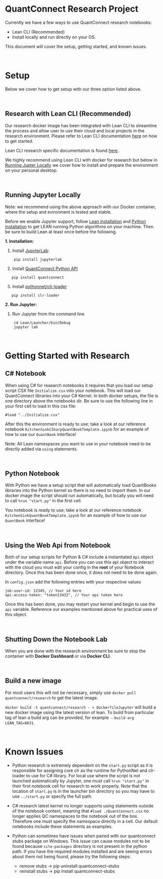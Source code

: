 ﻿QuantConnect Research Project
=============
Currently we have a few ways to use QuantConnect research notebooks:
- Lean CLI (Recommended)
- Install locally and run directly on your OS.

This document will cover the setup, getting started, and known issues.

<br>

# Setup
Below we cover how to get setup with our three option listed above. 

<br>

## Research with Lean CLI (Recommended)

Our research docker image has been integrated with Lean CLI to streamline the process and allow user to use their cloud and local projects in the research environment. Please refer to Lean CLI documentation [here](https://www.quantconnect.com/docs/v2/lean-cli/getting-started/lean-cli) on how to get started.

Lean CLI research specific documentation is found [here](https://www.quantconnect.com/docs/v2/lean-cli/tutorials/research).

We highly recommend using Lean CLI with docker for research but below in [Running Jupter Locally](#running-jupyter-locally) we cover how to install and prepare the environment on your personal desktop. 

<br>

## Running Jupyter Locally 
Note: we recommend using the above approach with our Docker container, where the setup and evironment is tested and stable.

Before we enable Jupyter support, follow [Lean installation](https://github.com/QuantConnect/Lean#installation-instructions)
and [Python installation](https://github.com/QuantConnect/Lean/tree/master/Algorithm.Python#quantconnect-python-algorithm-project) to get LEAN running Python algorithms on your machine. Then be sure to build Lean at least once before the following. 

**1. Installation:**
   1. Install [JupyterLab](https://pypi.org/project/jupyterlab/):
```
    pip install jupyterlab
```
 2.  Install [QuantConnect Python API](https://pypi.python.org/pypi/quantconnect/0.1)
 ```
    pip install quantconnect
```
 3.  Install [pythonnet/clr-loader](https://github.com/pythonnet/clr-loader)
 ```
    pip install clr-loader
```
**2. Run Jupyter:**
   1. Run Jupyter from the command line
```
    cd Lean/Launcher/bin/Debug
    jupyter lab
```
<br>

# Getting Started with Research

## C# Notebook
When using C# for research notebooks it requires that you load our setup script CSX file `Initialize.csx` into your notebook. This will load our QuantConnect libraries into your C# Kernel. In both docker setups, the file is one directory above the notebooks dir. Be sure to use the following line in your first cell to load in this csx file:

`#load "../Initialize.csx"`

After this the environment is ready to use; take a look at our reference notebook `KitchenSinkCSharpQuantBookTemplate.ipynb` for an example of how to use our `QuantBook` interface!

Note: All Lean namespaces you want to use in your notebook need to be directly added via `using` statements.

<br>

## Python Notebook
With Python we have a setup script that will automatically load QuantBooks libraries into the Python kernel so there is no need to import them. In our docker image the script should run automatically, but locally you will need to call `%run "start.py"` in the first cell.

You notebook is ready to use; take a look at our reference notebook `KitchenSinkQuantBookTemplate.ipynb` for an example of how to use our `QuantBook` interface!

<br>

## Using the Web Api from Notebook
Both of our setup scripts for Python & C# include a instantiated `Api` object under the variable name `api`. Before you can use this api object to interact with the cloud you must edit your config in the **root** of your Notebook directory. Once this has been done once, it does not need to be done again.

In `config.json` add the following entries with your respective values
```
job-user-id: 12345, // Your id here
api-access-token: "token13432", // Your api token here
```

Once this has been done, you may restart your kernel and begin to use the `api` variable. 
Reference our examples mentioned above for practical uses of this object.

<br>

## Shutting Down the Notebook Lab
When you are done with the research environment be sure to stop the container with **Docker Dashboard** or via **Docker CLI**.

<br>


## Build a new image
For most users this will not be necessary, simply use `docker pull quantconnect/research` to get the latest image.

`docker build -t quantconnect/research - < DockerfileJupyter` will build a new docker image using the latest version of lean. To build from particular tag of lean a build arg can be provided, for example `--build-arg LEAN_TAG=8631`.

<br>


# Known Issues
- Python research is extremely dependent on the `start.py` script as it is responsible for assigning core clr as the runtime for PythonNet and clr-loader to use for C# library. For local use where the script is not launched automatically by Jupyter, one must call `%run "start.py"` in their first notebook cell for research to work properly. Note that the location of `start.py` is in the launcher bin directory so you may have to use `../start.py` or specify the full path.

- C# research latest kernel no longer supports using statements outside of the notebook context, meaning that `#load ./QuantConnect.csx` no longer applies QC namespaces to the notebook out of the box. Therefore one must specify the namespace directly in a cell. Our default notebooks include these statements as examples.

- Python can sometimes have issues when paired with our quantconnect stubs package on Windows. This issue can cause modules not to be found because `site-packages` directory is not present in the python path. If you have the required modules installed and are seeing errors about them not being found, please try the following steps:
    - remove stubs -> pip uninstall quantconnect-stubs
    - reinstall stubs -> pip install quantconnect-stubs